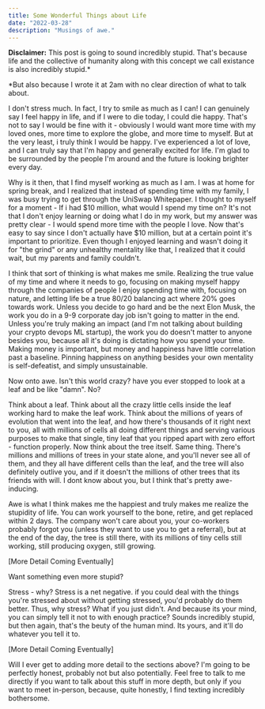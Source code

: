 ```yaml
---
title: Some Wonderful Things about Life
date: "2022-03-28"
description: "Musings of awe."
---
```


**Disclaimer:** This post is going to sound incredibly stupid. That's because life and the collective of humanity along with this concept we call existance is also incredibly stupid.\*

\*But also because I wrote it at 2am with no clear direction of what to talk about.

I don't stress much. In fact, I try to smile as much as I can! I can genuinely say I feel happy in life, and if I were to die today, I could die happy. That's not to say I would be fine with it - obviously I would want more time with my loved ones, more time to explore the globe, and more time to myself. But at the very least, i truly think I would be happy. I've experienced a lot of love, and I can truly say that I'm happy and generally excited for life. I'm glad to be surrounded by the people I'm around and the future is looking brighter every day.

Why is it then, that I find myself working as much as I am. I was at home for spring break, and I realized that instead of spending time with my family, I was busy trying to get through the UniSwap Whitepaper. I thought to myself for a moment - If i had $10 million, what would I spend my time on? It's not that I don't enjoy learning or doing what I do in my work, but my answer was pretty clear - I would spend more time with the people I love. Now that's easy to say since I don't actually have $10 million, but at a certain point it's important to prioritize. Even though I enjoyed learning and wasn't doing it for "the grind" or any unhealthy mentality like that, I realized that it could wait, but my parents and family couldn't.

I think that sort of thinking is what makes me smile. Realizing the true value of my time and where it needs to go, focusing on making myself happy through the companies of people I enjoy spending time with, focusing on nature, and letting life be a true 80/20 balancing act where 20% goes towards work. Unless you decide to go hard and be the next Elon Musk, the work you do in a 9-9 corporate day job isn't going to matter in the end. Unless you're truly making an impact (and I'm not talking about building your crypto devops ML startup), the work you do doesn't matter to anyone besides you, because all it's doing is dictating how you spend your time. Making money is important, but money and happiness have little correlation past a baseline. Pinning happiness on anything besides your own mentality is self-defeatist, and simply unsustainable.

Now onto awe. Isn't this world crazy? have you ever stopped to look at a leaf and be like "damn". No?

Think about a leaf. Think about all the crazy little cells inside the leaf working hard to make the leaf work. Think about the millions of years of evolution that went into the leaf, and how there's thousands of it right next to you, all with millions of cells all doing different things and serving various purposes to make that single, tiny leaf that you ripped apart with zero effort - function properly. Now think about the tree itself. Same thing. There's millions and millions of trees in your state alone, and you'll never see all of them, and they all have different cells than the leaf, and the tree will also definitely outlive you, and if it doesn't the millions of other trees that its friends with will. I dont know about you, but I think that's pretty awe-inducing.

Awe is what I think makes me the happiest and truly makes me realize the stupidity of life. You can work yourself to the bone, retire, and get replaced within 2 days. The company won't care about you, your co-workers probably forgot you (unless they want to use you to get a referral), but at the end of the day, the tree is still there, with its millions of tiny cells still working, still producing oxygen, still growing.

[More Detail Coming Eventually]

Want something even more stupid?

Stress - why? Stress is a net negative. if you could deal with the things you're stressed about without getting stressed, you'd probably do them better. Thus, why stress? What if you just didn't. And because its your mind, you can simply tell it not to with enough practice? Sounds incredibly stupid, but then again, that's the beuty of the human mind. Its yours, and it'll do whatever you tell it to.

[More Detail Coming Eventually]

Will I ever get to adding more detail to the sections above? I'm going to be perfectly honest, probably not but also potentially. Feel free to talk to me directly if you want to talk about this stuff in more depth, but only if you want to meet in-person, because, quite honestly, I find texting incredibly bothersome.
